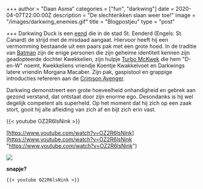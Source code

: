 +++
author = "Daan Asma"
categories = ["fun", "darkwing"]
date = 2020-04-07T22:00:00Z
description = "De slechterikken slaan weer toe!"
image = "/images/darkwing_enemies.gif"
title = "Blogpostjeu"
type = "post"

+++
Darkwing Duck is een [eend](https://nl.wikipedia.org/wiki/Eenden "Eenden") die in de stad St. Eenderd (Engels: St. Canard) de strijd met de misdaad aangaat. Hiervoor heeft hij een vermomming bestaande uit een paars pak met een grote hoed. In de traditie van [Batman](https://nl.wikipedia.org/wiki/Batman_(personage) "Batman (personage)") zijn de enige personen die zijn geheime identiteit kennen zijn geadopteerde dochter Kwekkelien, zijn hulpje [Turbo McKwek](https://nl.wikipedia.org/wiki/Turbo_McKwek "Turbo McKwek") die hem "D-en-W" noemt, Kwekkeliens vriendje Koentje Kwakkelvoet en Darkwings latere vriendin Morgana Macaber. Zijn pak, gaspistool en grappige introducties refereren aan de [Crimson Avenger](https://nl.wikipedia.org/w/index.php?title=Crimson_Avenger&action=edit&redlink=1 "Crimson Avenger (de pagina bestaat niet)").

Darkwing demonstreert een grote hoeveelheid onhandigheid en gebrek aan gezond verstand, dat ontstaat door zijn enorme ego. Desondanks is hij wel degelijk competent als superheld. Op het moment dat hij zich op een zaak stort, gooit hij alle afleiding van zich af en bijt zich erin vast.

{{< youtube OZ2R6lsNink >}}

[https://www.youtube.com/watch?v=OZ2R6lsNink](https://www.youtube.com/watch?v=OZ2R6lsNink "https://www.youtube.com/watch?v=OZ2R6lsNink")

![](/images/projects/WaitButWhy.png)

**snapje?**

    {{< youtube OZ2R6lsNink >}}